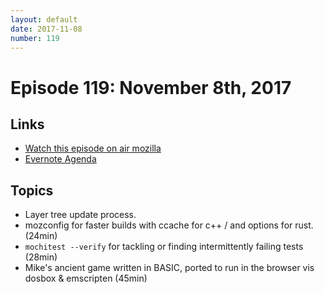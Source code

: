 ```yaml
---
layout: default
date: 2017-11-08
number: 119
---
```


# Episode 119: November 8th, 2017

## Links
* [Watch this episode on air mozilla](https://air.mozilla.org/the-joy-of-coding-episode-119/)
* [Evernote Agenda](https://www.evernote.com/l/AbK5XSoI_j1KxojSa5wmioE7oouqpvd-ULY)

## Topics
* Layer tree update process.
* mozconfig for faster builds with ccache for c++ / and options for rust.  (24min)
* `mochitest --verify` for tackling or finding intermittently failing tests (28min)
* Mike's ancient game written in BASIC, ported to run in the browser vis dosbox & emscripten (45min)



